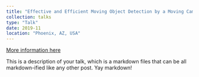 ```yaml
---
title: "Effective and Efficient Moving Object Detection by a Moving Camera"
collection: talks
type: "Talk"
date: 2019-11
location: "Phoenix, AZ, USA"
---
```


[More information here](http://example2.com)

This is a description of your talk, which is a markdown files that can be all markdown-ified like any other post. Yay markdown!
